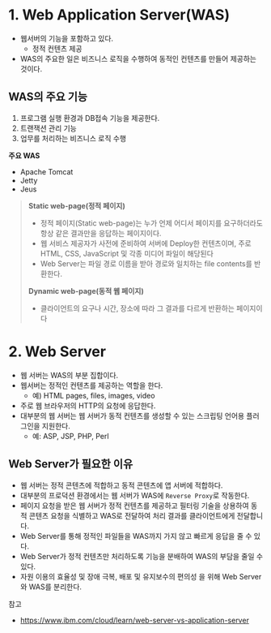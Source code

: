 

# 1. Web Application Server(WAS)

* 웹서버의 기능을 포함하고 있다.
  * 정적 컨텐츠 제공
* WAS의 주요한 일은 비즈니스 로직을 수행하여 동적인 컨텐츠를 만들어 제공하는 것이다.



## WAS의 주요 기능

1. 프로그램 실행 환경과 DB접속 기능을 제공한다.
2. 트랜잭션 관리 기능
3. 업무를 처리하는 비즈니스 로직 수행



**주요 WAS**

* Apache Tomcat
* Jetty
* Jeus

>  **Static web-page(정적 페이지)**
>
> * 정적 페이지(Static web-page)는 누가 언제 어디서 페이지를 요구하더라도 항상 같은 결과만을 응답하는 페이지이다.
> * 웹 서비스 제공자가 사전에 준비하여 서버에 Deploy한 컨텐츠이며, 주로 HTML, CSS, JavaScript 및 각종 미디어 파일이 해당된다
> * Web Server는 파일 경로 이름을 받아 경로와 일치하는 file contents를 반환한다.
>
> **Dynamic web-page(동적 웹 페이지)**
>
> * 클라이언트의 요구나 시간, 장소에 따라 그 결과를 다르게 반환하는 페이지이다

# 2. Web Server

* 웹 서버는 WAS의 부분 집합이다.
* 웹서버는 정적인 컨텐츠를 제공하는 역할을 한다.
  * 예) HTML pages, files, images, video
* 주로 웹 브라우저의 HTTP의 요청에 응답한다.
* 대부분의 웹 서버는 웹 서버가 동적 컨텐츠를 생성할 수 있는 스크립팅 언어용 플러그인을 지원한다.
  * 예: ASP, JSP, PHP, Perl



## Web Server가 필요한 이유

* 웹 서버는 정적 콘텐츠에 적합하고 동적 콘텐츠에 앱 서버에 적합하다.
* 대부분의 프로덕션 환경에서는 웹 서버가 WAS에 `Reverse Proxy`로 작동한다. 
* 페이지 요청을 받은 웹 서버가 정적 컨텐츠를 제공하고 필터링 기술을 상용하여 동적 콘텐츠 요청을 식별하고 WAS로 전달하여 처리 결과를 클라이언트에게 전달합니다.
* Web Server를 통해 정적인 파일들을 WAS까지 가지 않고 빠르게 응답을 줄 수 있다.
* Web Server가 정적 컨텐츠만 처리하도록 기능을 분배하여 WAS의 부담을 줄일 수 있다.
* 자원 이용의 효율성 및 장애 극복, 배포 및 유지보수의 편의성 을 위해 Web Server와 WAS를 분리한다.




참고

* https://www.ibm.com/cloud/learn/web-server-vs-application-server

